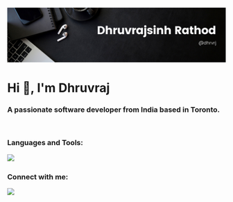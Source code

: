 ![Header](./dhruvrajBanner.png)
<h1 align="left">Hi 👋, I'm Dhruvraj</h1>
<h3 align="left">A passionate software developer from India based in Toronto.</h3>
<br>


<h3 align="left">Languages and Tools:</h3>
<img src="https://skillicons.dev/icons?i=html,css,c,cpp,java,js,py,aws,vscode,idea,git,github,gitlab,bootstrap,tailwind,webflow,wordpress,react,spring,hibernate,express,nodejs,mongodb,mysql,firebase,postgres,postman,vercel,netlify,figma" />

<h3 align="left">Connect with me:</h3>
<a href="https://www.linkedin.com/in/dhrvrj/" target="blank">
  <img src="https://skillicons.dev/icons?i=linkedin" />
</a>
